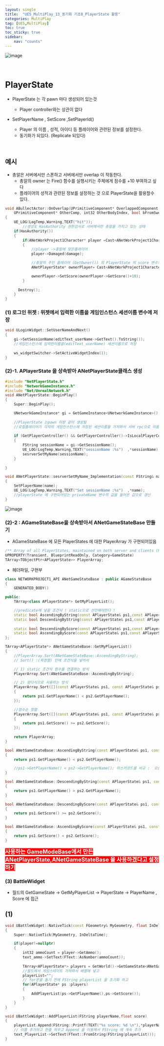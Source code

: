 ```yaml
---
layout: single
title:  "UE5_MultiPlay_13_동기화 기초8_PlayerState 활용"
categories: MultiPlay
tag: [UE5,MultiPlay]
toc: true
toc_sticky: true
sidebar:
    nav: "counts"
---
```


![image](https://github.com/silverlnng/MultiTeamProject/assets/112385982/24ee9351-9a06-4479-9599-06a63a5482ec)

<br>

# PlayerState
   
* PlayerState 는 각 pawn 마다 생성되어 있는것
    * Player controller와는 상관이 없다    

* SetPlayerName , SetScore ,SetPlayerId()
	* Player 의 이름 , 성적, 아이디 등 플레이어와 관련된 정보를 설정한다.
	* 동기화가 되있다. (Replicate 되있다)
<br>

## 예시

* 총알은 서버에서만 스폰하고 서버에서만 overlap 이 작동한다.
    * 총알의 owner 는 Fire() 함수를 실행시키는 주체에게 점수를 +10 부여하고 싶다
	* 플레이어의 성적과 관련된 정보를 설정하는 것 으로 PlayerState을 활용할수 있다.
   
        
   	
```cpp
void ABullectActor::OnOverlap(UPrimitiveComponent* OverlappedComponent, AActor* OtherActor,
	UPrimitiveComponent* OtherComp, int32 OtherBodyIndex, bool bFromSweep, const FHitResult& SweepResult)
{
	UE_LOG(LogTemp,Warning,TEXT("hit"));
		//생성도 HasAuthority 권한검사로 서버에서만 총알을 가지고 있는 상태  
	if(HasAuthority())
	{
		if(ANetWorkProject1Character* player =Cast<ANetWorkProject1Character>(OtherActor))
		{
			//player ->총알에 맞은플레이어  
			player->Damaged(damage);

			//총알의 주인 플레이어 (GetOwner()) 의 PlayerState 의 score 변수의 값에 10점 추가
			ANetPlayerState* ownerPlayer= Cast<ANetWorkProject1Character>(GetOwner())->GetPlayerState<ANetPlayerState>();

			ownerPlayer->SetScore(ownerPlayer->GetScore()+10);
		}
	 	
	  Destroy();
	}
}

```


### (1) 로그인 위젯 :  위젯에서 입력한 이름을 게임인스턴스 세션이름 변수에 저장 

```cpp
void ULoginWidget::SetUserNameAndNext()
{
	gi->SetSessionName(editText_userName->GetText().ToString());
	//게임인스턴스에 입력한이름을(editText_userName) 세션이름으로 저장
	
	ws_widgetSwitcher->SetActiveWidgetIndex(1);
}
```

### (2)-1. APlayerState 을 상속받아 ANetPlayerState클래스 생성

```cpp
#include "NetPlayerState.h"
#include "NetworkGameInstance.h"
#include "Net/UnrealNetwork.h"
void ANetPlayerState::BeginPlay()
{
	Super::BeginPlay();

	UNetworkGameInstance* gi = GetGameInstance<UNetworkGameInstance>();
	
	//PlayerState 는pawn 이랑 같이 생성됨
	//로컬플레이어가 각자의 게임인스턴스에 저장된 세션이름을 가져와서 서버 rpc으로 이름등록을요청 .
	
	if (GetPlayerController() && GetPlayerController()->IsLocalPlayerController() && gi!=nullptr)
	{
		FString sessionName = gi->GetSessionName();
		UE_LOG(LogTemp,Warning,TEXT("sessionName :%s")  ,*sessionName);
		sesrverSetMyName(sessionName);
	}
	
}

void ANetPlayerState::sesrverSetMyName_Implementation(const FString& name)
{
	SetPlayerName(name);
	UE_LOG(LogTemp,Warning,TEXT("Set sessionName :%s")  ,*name);
	//playerState 에 구현되어있는 privateName 변수의 값을 들어온 값으로 갱신 
}

```


![image](https://github.com/silverlnng/MultiTeamProject/assets/112385982/ba7935f6-c9b9-4858-8070-5ba3feb22f9b)

### (2)-2 : AGameStateBase을 상속받아서 ANetGameStateBase 만들기

* AGameStateBase 에 모든 PlayerStates 에 대한 PlayerArray 가 구현되어있음 

```cpp
/** Array of all PlayerStates, maintained on both server and clients (PlayerStates are always relevant) */
UPROPERTY(Transient, BlueprintReadOnly, Category=GameState)
TArray<TObjectPtr<APlayerState>> PlayerArray;
```
   
* 헤더파일, 구현부 
   
```cpp
class NETWORKPROJECT1_API ANetGameStateBase : public AGameStateBase
{
	GENERATED_BODY()

public:
	TArray<class APlayerState*> GetMyPlayerList();

	//predicate에 넣을 조건식 ! static으로 선언해야한다 !
	static bool AscendingByString(const APlayerState& ps1,const APlayerState& ps2);
	static bool DescendingByString(const APlayerState& ps1,const APlayerState& ps2);
	
	static bool DescendingByScore(const APlayerState& ps1,const APlayerState& ps2);
	static bool AscendingByScore(const APlayerState& ps1,const APlayerState& ps2);
};

```

```cpp
TArray<APlayerState*> ANetGameStateBase::GetMyPlayerList()
{
	//PlayerArray.Sort(ANetGameStateBase::AscendingByString);
	// Sort() :(퀵정렬) 안에 조건식을 넣어서

	// 1) static 조건식 함수를 연결하는 방식 
	PlayerArray.Sort(ANetGameStateBase::AscendingByString);

	// 2) 람다식으로 사용하는 방식 
	PlayerArray.Sort([](const APlayerState& ps1, const APlayerState& ps2)
	{
		return ps1.GetPlayerName() < ps2.GetPlayerName();
	});

	//점수순 정렬
	PlayerArray.Sort([](const APlayerState& ps1, const APlayerState& ps2)
	{
		return ps1.GetScore() >= ps2.GetScore();
	});
	
	return PlayerArray;
}

bool ANetGameStateBase::AscendingByString(const APlayerState& ps1, const APlayerState& ps2)
{
	return ps1.GetPlayerName() < ps2.GetPlayerName();

	//ps1->GetPlayerName() < ps2->GetPlayerName(); 아스키코드를 비교 :  오름차순 순서 => 오른쪽 값이 더크면 true를 반환
}

bool ANetGameStateBase::DescendingByString(const APlayerState& ps1, const APlayerState& ps2)
{
	return ps1.GetPlayerName() > ps2.GetPlayerName();
}

bool ANetGameStateBase::DescendingByScore(const APlayerState& ps1, const APlayerState& ps2)
{
	return ps1.GetScore() >= ps2.GetScore();
}

bool ANetGameStateBase::AscendingByScore(const APlayerState& ps1, const APlayerState& ps2)
{
	return ps1.GetScore() < ps2.GetScore();
}

```

<b><span style="color:white; background-color:red; font-size:130%">사용하는 GameModeBase에서 만든 ANetPlayerState,ANetGameStateBase 을 사용하겠다고 설정하기</span></b>

### (3) BattleWidget

* 월드의 GetGameState -> GetMyPlayerList -> PlayerState -> PlayerName , Score 에 접근

## (1)



```cpp
void UBattleWidget::NativeTick(const FGeometry& MyGeometry, float InDeltaTime)
{
	Super::NativeTick(MyGeometry, InDeltaTime);

	if(player!=nullptr)
	{
		int32 ammoCount = player->GetAmmo();
		text_ammo->SetText(FText::AsNumber(ammoCount));
		
		TArray<APlayerState*> players = GetWorld()->GetGameState<ANetGameStateBase>()->GetMyPlayerList();
		//월드에서 게임스테이트 가져와서 배열에 넣고
		playerList="";
		// for문을 돌기 전에 FString playerList 을 초기화 하고 
		for(APlayerState* ps :players)
		{
			AddPlayerList(ps->GetPlayerName(),ps->GetScore());
		}
	}
}
```
   
```cpp
void UBattleWidget::AddPlayerList(FString playerName,float score)
{
	playerList.Append(FString::Printf(TEXT("%s score: %d \n"),*playerName,(int32)score));
	// 이름 추가하고 한줄 띄우고 Append 을 이용해서 FString 에 계속 추가
	text_PlayerList->SetText(FText::FromString(FString(playerList)));
}
```
